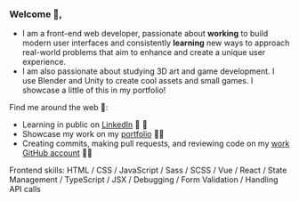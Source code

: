 ### Welcome 👋,

* I am a front-end web developer, passionate about **working** to build modern user interfaces and consistently **learning** new ways to approach real-world problems that aim to enhance and create a unique user experience.
* I am also passionate about studying 3D art and game development. I use Blender and Unity to create cool assets and small games. I showcase a little of this in my portfolio!


Find me around the web 🔬:

 * Learning in public on [LinkedIn](https://www.linkedin.com/in/avaldes21/) 👥 💼  
 * Showcase my work on my [portfolio](https://albertvaldes.netlify.app/) 🔭🔬 
 * Creating commits, making pull requests, and reviewing code on my [work GitHub account](https://github.com/Albert-Valdes) 🔭🔬 

Frontend skills: HTML / CSS / JavaScript / Sass / SCSS / Vue / React / State Management / TypeScript / JSX / Debugging / Form Validation / Handling API calls
